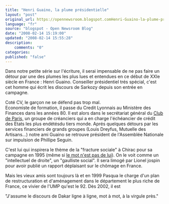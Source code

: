 ```yaml
---
title: "Henri Guaino, la plume présidentielle"
layout: "post"
original_url: https://opennewsroom.blogspot.comHenri-Guaino-la-plume-pr-sidentielle.html
language: "fr"
source: "blogspot - Open Newsroom Blog"
date: "2008-02-14 15:19:00"
updated: "2008-02-14 15:55:28"
description: 
    comments: "0"
categories: 
published: "false"
---
```


Dans notre petite série sur l'écriture, il serai impensable de ne pas faire un détour par une des plumes les plus lues et entendues en ce début de XXIe siècle en France : Henri Guaino. Conseiller présidentiel trés spécial, c'est cet homme qui écrit les discours de Sarkozy depuis son entrée en campagne.  
  
Coté CV, le garçon ne se défend pas trop mal.  
Economiste de formation, il passe du Credit Lyonnais au Ministère des Finances dans les années 80. Il est alors dans le secrétariat général du [Club de Paris,](http://www.cadtm.org/spip.php?article1952) un groupe de créanciers  qui a en charge l'échéancier de crédit des Etats les plus endétésdu tiers monde. Aprés quelques détours par les services financiers de grands groupes (Louis Dreyfus, Mutuelle des Artisans...) notre ami Guaino se retrouve président de l'Assemblée Nationale sur impulsion de Phillipe Seguin.  
  
C'est lui qui inspirera le thème de la "fracture sociale" à Chirac pour sa campagne en 1995 (même si [le mot n'est pas de lui](http://fr.wikipedia.org/wiki/Fracture_sociale)). On le voit comme un "intellectuel de droite", un "gaulliste social". Il sera limogé par Lionel jospin pour avoir publié un rapport déplaisant sur le chômage en France.  
  
Mais les vieux amis sont toujours là et en 1999 Pasqua le charge d'un plan de restructuration et d'aménagement dans le département le plus riche de France, ce vivier de l'UMP qu'est le 92. Dès 2002, il est  
  
  
  
"J'assume le discours de Dakar ligne à ligne, mot à mot, à la virgule près."